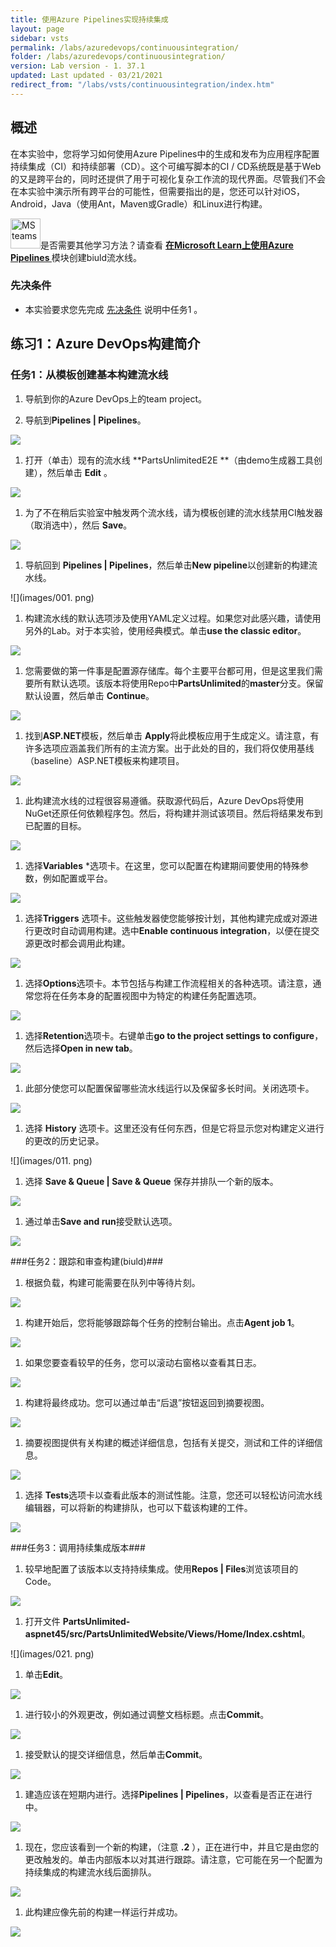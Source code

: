```yaml
---
title: 使用Azure Pipelines实现持续集成
layout: page
sidebar: vsts
permalink: /labs/azuredevops/continuousintegration/
folder: /labs/azuredevops/continuousintegration/
version: Lab version - 1. 37.1
updated: Last updated - 03/21/2021
redirect_from: "/labs/vsts/continuousintegration/index.htm"
---
```


<div class="rw-ui-container"></div>
<a name="Overview"></a>

## 概述 ##

在本实验中，您将学习如何使用Azure Pipelines中的生成和发布为应用程序配置持续集成（CI）和持续部署（CD）。这个可编写脚本的CI / CD系统既是基于Web的又是跨平台的，同时还提供了用于可视化复杂工作流的现代界面。尽管我们不会在本实验中演示所有跨平台的可能性，但需要指出的是，您还可以针对iOS，Android，Java（使用Ant，Maven或Gradle）和Linux进行构建。




<div class="bg-slap"><img src="./images/mslearn.png" class="img-icon-cloud" alt="MS teams" style="
    width: 48px; height: 48px;">是否需要其他学习方法？请查看 <a href="https://docs.microsoft.com/en-us/learn/modules/create-a-build-pipeline/" target="_blank"><b><u> 在Microsoft Learn上使用Azure Pipelines </u></b></a> 模块创建biuld流水线。</div>

<a name="先决条件"></a>

### 先决条件 ###

- 本实验要求您先完成 <a href="../prereq/">先决条件</a> 说明中任务1 。
<a name="Exercise1"> </a>
## 练习1：Azure DevOps构建简介 ##

<a name="Ex1Task1"> </a>
### 任务1：从模板创建基本构建流水线 ###

 1. 导航到你的Azure DevOps上的team project。


 1. 导航到**Pipelines \| Pipelines**。

![](images/000.png)

1. 打开（单击）现有的流水线 **PartsUnlimitedE2E **（由demo生成器工具创建），然后单击 **Edit** 。

![](images/edit-pipeline.png)

1. 为了不在稍后实验室中触发两个流水线，请为模板创建的流水线禁用CI触发器（取消选中），然后 **Save**。

![](images/disable-ci.png)

1. 导航回到 **Pipelines \| Pipelines**，然后单击**New pipeline**以创建新的构建流水线。

![](images/001. png)

1. 构建流水线的默认选项涉及使用YAML定义过程。如果您对此感兴趣，请使用另外的Lab。对于本实验，使用经典模式。单击**use the classic editor**。

![](images/002.png)

1. 您需要做的第一件事是配置源存储库。每个主要平台都可用，但是这里我们需要所有默认选项。该版本将使用Repo中**PartsUnlimited**的**master**分支。保留默认设置，然后单击 **Continue**。

![](images/003.png)

1. 找到**ASP.NET**模板，然后单击 **Apply**将此模板应用于生成定义。请注意，有许多选项应涵盖我们所有的主流方案。出于此处的目的，我们将仅使用基线（baseline）ASP.NET模板来构建项目。

![](images/template.png)

1. 此构建流水线的过程很容易遵循。获取源代码后，Azure DevOps将使用NuGet还原任何依赖程序包。然后，将构建并测试该项目。然后将结果发布到已配置的目标。

![](images/005.png)

1. 选择**Variables** *选项卡。在这里，您可以配置在构建期间要使用的特殊参数，例如配置或平台。

![](images/006.png)

1. 选择**Triggers** 选项卡。这些触发器使您能够按计划，其他构建完成或对源进行更改时自动调用构建。选中**Enable continuous integration**，以便在提交源更改时都会调用此构建。

![](images/007.png)

1. 选择**Options**选项卡。本节包括与构建工作流程相关的各种选项。请注意，通常您将在任务本身的配置视图中为特定的构建任务配置选项。

![](images/008.png)

1. 选择**Retention**选项卡。右键单击**go to the project settings to configure**，然后选择**Open in new tab**。

![](images/009.png)

1. 此部分使您可以配置保留哪些流水线运行以及保留多长时间。关闭选项卡。

![](images/010.png)

1. 选择 **History** 选项卡。这里还没有任何东西，但是它将显示您对构建定义进行的更改的历史记录。

![](images/011. png)

1. 选择 **Save & Queue \| Save & Queue** 保存并排队一个新的版本。

![](images/012.png)

1. 通过单击**Save and run**接受默认选项。

![](images/013.png)

<a name="Ex1Task2"> </a>
###任务2：跟踪和审查构建(biuld)###

1. 根据负载，构建可能需要在队列中等待片刻。

![](images/014.png)

1. 构建开始后，您将能够跟踪每个任务的控制台输出。点击**Agent job 1**。

![](images/015.png)

1. 如果您要查看较早的任务，您可以滚动右窗格以查看其日志。

![](images/016.png)

1. 构建将最终成功。您可以通过单击“后退”按钮返回到摘要视图。

![](images/017.png)

1. 摘要视图提供有关构建的概述详细信息，包括有关提交，测试和工件的详细信息。

![](images/018.png)

1. 选择 **Tests**选项卡以查看此版本的测试性能。注意，您还可以轻松访问流水线编辑器，可以将新的构建排队，也可以下载该构建的工件。

![](images/019.png)

<a name="Ex1Task3"> </a>
###任务3：调用持续集成版本###

1. 较早地配置了该版本以支持持续集成。使用**Repos \| Files**浏览该项目的Code。

![](images/020.png)

1. 打开文件 **PartsUnlimited-aspnet45/src/PartsUnlimitedWebsite/Views/Home/Index.cshtml**。

![](images/021. png)

1. 单击**Edit**。

![](images/edit.png)

1. 进行较小的外观更改，例如通过调整文档标题。点击**Commit**。

![](images/023.png)

1. 接受默认的提交详细信息，然后单击**Commit**。

![](images/024.png)

1. 建造应该在短期内进行。选择**Pipelines \| Pipelines**，以查看是否正在进行中。

![](images/025.png)

1. 现在，您应该看到一个新的构建，（注意 **.2** ），正在进行中，并且它是由您的更改触发的。单击内部版本以对其进行跟踪。请注意，它可能在另一个配置为持续集成的构建流水线后面排队。

![](images/026.png)

1. 此构建应像先前的构建一样运行并成功。

![](images/027.png)